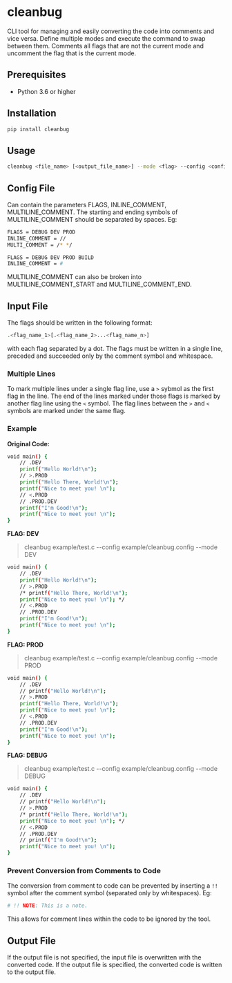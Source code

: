 # cleanbug

CLI tool for managing and easily converting the code into comments and vice versa. Define multiple modes and execute the command to swap between them. Comments all flags that are not the current mode and uncomment the flag that is the current mode.

## Prerequisites

- Python 3.6 or higher

## Installation

```bash
pip install cleanbug
```

## Usage

```bash
cleanbug <file_name> [<output_file_name>] --mode <flag> --config <config_file>
```

## Config File

Can contain the parameters FLAGS, INLINE_COMMENT, MULTILINE_COMMENT. The starting and ending symbols of MULTILINE_COMMENT should be separated by spaces.
Eg: 
```bash
FLAGS = DEBUG DEV PROD
INLINE_COMMENT = //
MULTI_COMMENT = /* */
```

```bash
FLAGS = DEBUG DEV PROD BUILD
INLINE_COMMENT = #
```

MULTILINE_COMMENT can also be broken into MULTILINE_COMMENT_START and MULTILINE_COMMENT_END.

## Input File

The flags should be written in the following format:
```bash
.<flag_name_1>[.<flag_name_2>...<flag_name_n>]
```
with each flag separated by a dot. The flags must be written in a single line, preceded and succeeded only by the comment symbol and whitespace.

### Multiple Lines

To mark multiple lines under a single flag line, use a `>` sybmol as the first flag in the line. The end of the lines marked under those flags is marked by another flag line using the `<` symbol. The flag lines between the `>` and `<` symbols are marked under the same flag.

### Example

**Original Code:**
```bash
void main() {
    // .DEV
    printf("Hello World!\n");
    // >.PROD
    printf("Hello There, World!\n");
    printf("Nice to meet you! \n");
    // <.PROD
    // .PROD.DEV
    printf("I'm Good!\n");
    printf("Nice to meet you! \n");
}
```
**FLAG: DEV**
>cleanbug example/test.c --config example/cleanbug.config --mode DEV
```bash
void main() {
    // .DEV
    printf("Hello World!\n");
    // >.PROD
    /* printf("Hello There, World!\n");
    printf("Nice to meet you! \n"); */
    // <.PROD
    // .PROD.DEV
    printf("I'm Good!\n");
    printf("Nice to meet you! \n");
}
```
**FLAG: PROD**
>cleanbug example/test.c --config example/cleanbug.config --mode PROD
```bash
void main() {
    // .DEV
    // printf("Hello World!\n");
    // >.PROD
    printf("Hello There, World!\n");
    printf("Nice to meet you! \n");
    // <.PROD
    // .PROD.DEV
    printf("I'm Good!\n");
    printf("Nice to meet you! \n");
}
```
**FLAG: DEBUG**
>cleanbug example/test.c --config example/cleanbug.config --mode DEBUG
```bash
void main() {
    // .DEV
    // printf("Hello World!\n");
    // >.PROD
    /* printf("Hello There, World!\n");
    printf("Nice to meet you! \n"); */
    // <.PROD
    // .PROD.DEV
    // printf("I'm Good!\n");
    printf("Nice to meet you! \n");
}
```

### Prevent Conversion from Comments to Code

The conversion from comment to code can be prevented by inserting a `!!` symbol after the comment symbol (separated only by whitespaces).
Eg:
```bash
# !! NOTE: This is a note.
```
This allows for comment lines within the code to be ignored by the tool.

## Output File

If the output file is not specified, the input file is overwritten with the converted code. If the output file is specified, the converted code is written to the output file.